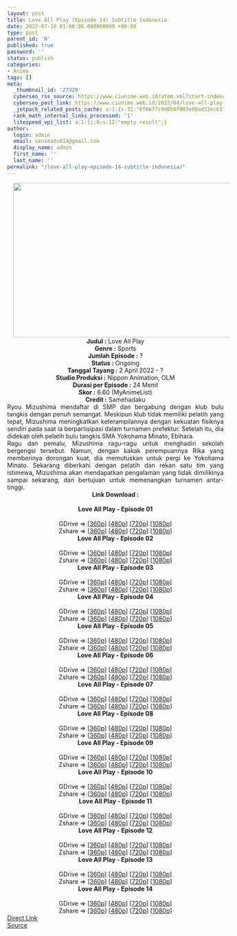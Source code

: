```yaml
---
layout: post
title: Love All Play (Episode 14) Subtitle Indonesia
date: 2022-07-10 01:00:56.000000000 +00:00
type: post
parent_id: '0'
published: true
password: ''
status: publish
categories:
- Anime
tags: []
meta:
  _thumbnail_id: '27329'
  cyberseo_rss_source: https://www.ciunime.web.id/atom.xml?start-index=1
  cyberseo_post_link: https://www.ciunime.web.id/2022/04/love-all-play-subtitle-indonesia.html
  _jetpack_related_posts_cache: a:1:{s:32:"8f6677c9d6b0f903e98ad32ec61f8deb";a:2:{s:7:"expires";i:1658651661;s:7:"payload";a:3:{i:0;a:1:{s:2:"id";i:27490;}i:1;a:1:{s:2:"id";i:27053;}i:2;a:1:{s:2:"id";i:26885;}}}}
  rank_math_internal_links_processed: '1'
  litespeed_vpi_list: a:1:{i:0;s:12:"empty result";}
author:
  login: admin
  email: senseads014@gmail.com
  display_name: admin
  first_name: ''
  last_name: ''
permalink: "/love-all-play-episode-14-subtitle-indonesia/"
---
```

<div class="separator" style="clear: both; text-align: center;"><a href="https://blogger.googleusercontent.com/img/b/R29vZ2xl/AVvXsEhOd4MQ9Q4S0SP1PIuwPXbidP_ZxzwuOZTIE74SVQ0AqXEffCis_5I7VsZ4VrVII8El1M-cRqnDTUFXgtpNafg4E5UzyI3dsqsyl_ovuoPxYUQSJy9mSDu43IRspoO5WXdK-dlHv5fgdazxB5eliOtZPCA6Dy-4jW3eG9GPU1JIyBu0CNL90g-to7a9/s1280/Love%20All%20Play.jpg" style="margin-left: 1em; margin-right: 1em;"><img border="0" data-original-height="720" data-original-width="1280" height="360" src="{{ site.baseurl }}/assets/2022/07/Love%20All%20Play.jpg" width="640" /></a></div>
<div class="separator" style="clear: both; text-align: center;"></div>
<div style="text-align: center;"><b>Judul</b><b><b> </b>:</b> Love All Play</div>
<div style="text-align: center;"><b><b>Genre :</b></b> Sports</div>
<div style="text-align: center;"><b>Jumlah Episode :</b> ?<br /><b>Status :&nbsp;</b>Ongoing<br /><b>Tanggal Tayang :</b> 2 April&nbsp;2022 - ?<br /><b>Studio Produksi :</b>&nbsp;Nippon Animation, OLM<br /><b>Durasi per Episode :</b> 24 Menit</div>
<div style="text-align: center;"><b>Skor :</b> 6.60 (MyAnimeList)</div>
<div style="text-align: center;"><b>Credit :</b>&nbsp;Samehadaku</div>
<div style="text-align: center;"></div>
<div style="text-align: justify;">
<div>Ryou Mizushima mendaftar di SMP dan bergabung dengan klub bulu tangkis dengan penuh semangat. Meskipun klub tidak memiliki pelatih yang tepat, Mizushima meningkatkan keterampilannya dengan kekuatan fisiknya sendiri pada saat ia berpartisipasi dalam turnamen prefektur. Setelah itu, dia didekati oleh pelatih bulu tangkis SMA Yokohama Minato, Ebihara.</div>
<div></div>
<div>Ragu dan pemalu, Mizushima ragu-ragu untuk menghadiri sekolah bergengsi tersebut. Namun, dengan kakak perempuannya Rika yang memberinya dorongan kuat, dia memutuskan untuk pergi ke Yokohama Minato. Sekarang diberkahi dengan pelatih dan rekan satu tim yang istimewa, Mizushima akan mendapatkan pengalaman yang tidak dimilikinya sampai sekarang, dan bertujuan untuk memenangkan turnamen antar-tinggi.</div>
</div>
<div style="text-align: justify;"></div>
<div style="text-align: justify;"></div>
<div style="text-align: center;">
<div style="text-align: center;">
<div style="text-align: left;">
<div style="text-align: center;"><b>Link Download :</b></div>
<div style="text-align: center;"><b><br /></b></div>
<div style="text-align: center;"><span style="text-align: left;"><b>Love All Play&nbsp;</b></span><b>- Episode 01</b></div>
<div style="text-align: center;"><b><br /></b></div>
<div style="text-align: center;">GDrive =&gt; [<a href="https://acefile.co/f/71641794/lap-1-360p-samehadaku-care-mp4" target="_blank" rel="noopener">360p</a>] [<a href="https://acefile.co/f/71641802/lap-1-480p-samehadaku-care-mp4" target="_blank" rel="noopener">480p</a>] [<a href="https://acefile.co/f/71642901/lap-1-mp4hd-samehadaku-care-mp4" target="_blank" rel="noopener">720p</a>] [<a href="https://acefile.co/f/71643990/lap-1-fullhd-samehadaku-care-mp4" target="_blank" rel="noopener">1080p</a>]</div>
<div style="text-align: center;">Zshare =&gt; [<a href="https://www91.zippyshare.com/v/MXSlUB1E/file.html" target="_blank" rel="noopener">360p</a>] [<a href="https://www86.zippyshare.com/v/1WUXSCxu/file.html" target="_blank" rel="noopener">480p</a>] [<a href="https://www30.zippyshare.com/v/LihEDaID/file.html" target="_blank" rel="noopener">720p</a>] [<a href="https://www59.zippyshare.com/v/gqgxBTzP/file.html" target="_blank" rel="noopener">1080p</a>]</div>
<div style="text-align: center;"></div>
<div style="text-align: center;">
<div><span style="text-align: left;"><b>Love All Play&nbsp;</b></span><b>- Episode 02</b></div>
<div><b><br /></b></div>
<div>GDrive =&gt; [<a href="https://acefile.co/f/72223728/lap-2-360p-samehadaku-care-mp4" target="_blank" rel="noopener">360p</a>] [<a href="https://acefile.co/f/72223732/lap-2-480p-samehadaku-care-mp4" target="_blank" rel="noopener">480p</a>] [<a href="https://acefile.co/f/72224098/lap-2-mp4hd-samehadaku-care-mp4" target="_blank" rel="noopener">720p</a>] [<a href="https://acefile.co/f/72224831/lap-2-fullhd-samehadaku-care-mp4" target="_blank" rel="noopener">1080p</a>]</div>
<div>Zshare =&gt; [<a href="https://www104.zippyshare.com/v/3Tjvxvon/file.html" target="_blank" rel="noopener">360p</a>] [<a href="https://www104.zippyshare.com/v/SYqG6tQh/file.html" target="_blank" rel="noopener">480p</a>] [<a href="https://www34.zippyshare.com/v/BDsnGc63/file.html" target="_blank" rel="noopener">720p</a>] [<a href="https://www93.zippyshare.com/v/q0mi1rGY/file.html" target="_blank" rel="noopener">1080p</a>]</div>
<div></div>
<div>
<div><span style="text-align: left;"><b>Love All Play&nbsp;</b></span><b>- Episode 03</b></div>
<div><b><br /></b></div>
<div>GDrive =&gt; [<a href="https://acefile.co/f/72767653/lap-3-360p-samehadaku-care-mp4" target="_blank" rel="noopener">360p</a>] [<a href="https://acefile.co/f/72767661/lap-3-480p-samehadaku-care-mp4" target="_blank" rel="noopener">480p</a>] [<a href="https://acefile.co/f/72767670/lap-3-mp4hd-samehadaku-care-mp4" target="_blank" rel="noopener">720p</a>] [<a href="https://acefile.co/f/72768007/lap-3-fullhd-samehadaku-care-mp4" target="_blank" rel="noopener">1080p</a>]</div>
<div>Zshare =&gt; [<a href="https://www53.zippyshare.com/v/IHp0ZFo4/file.html" target="_blank" rel="noopener">360p</a>] [<a href="https://www53.zippyshare.com/v/w7z3Qfiv/file.html" target="_blank" rel="noopener">480p</a>] [<a href="https://www53.zippyshare.com/v/YT6i2KRo/file.html" target="_blank" rel="noopener">720p</a>] [<a href="https://www81.zippyshare.com/v/h7gUM5Bm/file.html" target="_blank" rel="noopener">1080p</a>]</div>
</div>
<div></div>
<div>
<div><span style="text-align: left;"><b>Love All Play&nbsp;</b></span><b>- Episode 04</b></div>
<div><b><br /></b></div>
<div>GDrive =&gt; [<a href="https://acefile.co/f/73297287/lap-4v2-360p-samehadaku-care-mp4" target="_blank" rel="noopener">360p</a>] [<a href="https://acefile.co/f/73297296/lap-4v2-480p-samehadaku-care-mp4" target="_blank" rel="noopener">480p</a>] [<a href="https://acefile.co/f/73297694/lap-4v2-mp4hd-samehadaku-care-mp4" target="_blank" rel="noopener">720p</a>] [<a href="https://acefile.co/f/73298256/lap-4v2-fullhd-samehadaku-care-mp4" target="_blank" rel="noopener">1080p</a>]</div>
<div>Zshare =&gt; [<a href="https://www5.zippyshare.com/v/w1UlSrNV/file.html" target="_blank" rel="noopener">360p</a>] [<a href="https://www5.zippyshare.com/v/tbu7Vz9k/file.html" target="_blank" rel="noopener">480p</a>] [<a href="https://www15.zippyshare.com/v/7lYsqjlJ/file.html" target="_blank" rel="noopener">720p</a>] [<a href="https://www9.zippyshare.com/v/xZ5yyKjt/file.html" target="_blank" rel="noopener">1080p</a>]</div>
</div>
<div></div>
<div>
<div><span style="text-align: left;"><b>Love All Play&nbsp;</b></span><b>- Episode 05</b></div>
<div><b><br /></b></div>
<div>GDrive =&gt; [<a href="https://acefile.co/f/73835911/lap-5-360p-samehadaku-care-mp4" target="_blank" rel="noopener">360p</a>] [<a href="https://acefile.co/f/73835917/lap-5-480p-samehadaku-care-mp4" target="_blank" rel="noopener">480p</a>] [<a href="https://acefile.co/f/73835922/lap-5-mp4hd-samehadaku-care-mp4" target="_blank" rel="noopener">720p</a>] [<a href="https://acefile.co/f/73836943/lap-5-fullhd-samehadaku-care-mp4" target="_blank" rel="noopener">1080p</a>]</div>
<div>Zshare =&gt; [<a href="https://www41.zippyshare.com/v/XzHJD5h5/file.html" target="_blank" rel="noopener">360p</a>] [<a href="https://www41.zippyshare.com/v/ZW0bx5LM/file.html" target="_blank" rel="noopener">480p</a>] [<a href="https://www41.zippyshare.com/v/iGBNBcXv/file.html" target="_blank" rel="noopener">720p</a>] [<a href="https://www117.zippyshare.com/v/ES8Jd0mU/file.html" target="_blank" rel="noopener">1080p</a>]</div>
</div>
<div></div>
<div>
<div><span style="text-align: left;"><b>Love All Play&nbsp;</b></span><b>- Episode 06</b></div>
<div><b><br /></b></div>
<div>GDrive =&gt; [<a href="https://acefile.co/f/74277235/lap-6-360p-samehadaku-care-mp4" target="_blank" rel="noopener">360p</a>] [<a href="https://acefile.co/f/74277242/lap-6-480p-samehadaku-care-mp4" target="_blank" rel="noopener">480p</a>] [<a href="https://acefile.co/f/74277571/lap-6-mp4hd-samehadaku-care-mp4" target="_blank" rel="noopener">720p</a>] [<a href="https://acefile.co/f/74278081/lap-6-fullhd-samehadaku-care-mp4" target="_blank" rel="noopener">1080p</a>]</div>
<div>Zshare =&gt; [<a href="https://www101.zippyshare.com/v/7MbLasbf/file.html" target="_blank" rel="noopener">360p</a>] [<a href="https://www101.zippyshare.com/v/kjI9DtzT/file.html" target="_blank" rel="noopener">480p</a>] [<a href="https://www27.zippyshare.com/v/rQowOQ3D/file.html" target="_blank" rel="noopener">720p</a>] [<a href="https://www97.zippyshare.com/v/IFMZvIfV/file.html" target="_blank" rel="noopener">1080p</a>]</div>
</div>
<div></div>
<div>
<div><span style="text-align: left;"><b>Love All Play&nbsp;</b></span><b>- Episode 07</b></div>
<div><b><br /></b></div>
<div>GDrive =&gt; [<a href="https://acefile.co/f/74786788/lap-7-360p-samehadaku-care-mp4" target="_blank" rel="noopener">360p</a>] [<a href="https://acefile.co/f/74786794/lap-7-480p-samehadaku-care-mp4" target="_blank" rel="noopener">480p</a>] [<a href="https://acefile.co/f/74786796/lap-7-mp4hd-samehadaku-care-mp4" target="_blank" rel="noopener">720p</a>] [<a href="https://acefile.co/f/74787720/lap-7-fullhd-samehadaku-care-mp4" target="_blank" rel="noopener">1080p</a>]</div>
<div>Zshare =&gt; [<a href="https://www114.zippyshare.com/v/ouo0jiuS/file.html" target="_blank" rel="noopener">360p</a>] [<a href="https://www114.zippyshare.com/v/NIPqRKET/file.html" target="_blank" rel="noopener">480p</a>] [<a href="https://www114.zippyshare.com/v/mTQdSnhP/file.html" target="_blank" rel="noopener">720p</a>] [<a href="https://www78.zippyshare.com/v/O9ZXazqS/file.html" target="_blank" rel="noopener">1080p</a>]</div>
</div>
<div></div>
<div>
<div><span style="text-align: left;"><b>Love All Play&nbsp;</b></span><b>- Episode 08</b></div>
<div><b><br /></b></div>
<div>GDrive =&gt; [<a href="https://acefile.co/f/75264267/lap-8-360p-samehadaku-care-mp4" target="_blank" rel="noopener">360p</a>] [<a href="https://acefile.co/f/75264272/lap-8-480p-samehadaku-care-mp4" target="_blank" rel="noopener">480p</a>] [<a href="https://acefile.co/f/75264737/lap-8-mp4hd-samehadaku-care-mp4" target="_blank" rel="noopener">720p</a>] [<a href="https://acefile.co/f/75265180/lap-8-fullhd-samehadaku-care-mp4" target="_blank" rel="noopener">1080p</a>]</div>
<div>Zshare =&gt; [<a href="https://www52.zippyshare.com/v/TgmidLmX/file.html" target="_blank" rel="noopener">360p</a>] [<a href="https://www52.zippyshare.com/v/TmDCyiMU/file.html" target="_blank" rel="noopener">480p</a>] [<a href="https://www76.zippyshare.com/v/OwWr2TkR/file.html" target="_blank" rel="noopener">720p</a>] [<a href="https://www118.zippyshare.com/v/8cC7SvOb/file.html" target="_blank" rel="noopener">1080p</a>]</div>
</div>
<div></div>
<div>
<div><span style="text-align: left;"><b>Love All Play&nbsp;</b></span><b>- Episode 09</b></div>
<div><b><br /></b></div>
<div>GDrive =&gt; [<a href="https://acefile.co/f/75782710/lap-9-360p-samehadaku-care-mp4" target="_blank" rel="noopener">360p</a>] [<a href="https://acefile.co/f/75782716/lap-9-480p-samehadaku-care-mp4" target="_blank" rel="noopener">480p</a>] [<a href="https://acefile.co/f/75784068/lap-9-mp4hd-samehadaku-care-mp4" target="_blank" rel="noopener">720p</a>] [<a href="https://acefile.co/f/75784521/lap-9-fullhd-samehadaku-care-mp4" target="_blank" rel="noopener">1080p</a>]</div>
<div>Zshare =&gt; [<a href="https://www52.zippyshare.com/v/3JYm5nh2/file.html" target="_blank" rel="noopener">360p</a>] [<a href="https://www52.zippyshare.com/v/znpNvnSR/file.html" target="_blank" rel="noopener">480p</a>] [<a href="https://www120.zippyshare.com/v/DM6F3RKP/file.html" target="_blank" rel="noopener">720p</a>] [<a href="https://www103.zippyshare.com/v/ks9O2DO8/file.html" target="_blank" rel="noopener">1080p</a>]</div>
</div>
<div></div>
<div>
<div><span style="text-align: left;"><b>Love All Play&nbsp;</b></span><b>- Episode 10</b></div>
<div><b><br /></b></div>
<div>GDrive =&gt; [<a href="https://acefile.co/f/76285056/lap-10-360p-samehadaku-care-mp4" target="_blank" rel="noopener">360p</a>] [<a href="https://acefile.co/f/76285066/lap-10-480p-samehadaku-care-mp4" target="_blank" rel="noopener">480p</a>] [<a href="https://acefile.co/f/76285368/lap-10-mp4hd-samehadaku-care-mp4" target="_blank" rel="noopener">720p</a>] [<a href="https://acefile.co/f/76286282/lap-10-fullhd-samehadaku-care-mp4" target="_blank" rel="noopener">1080p</a>]</div>
<div>Zshare =&gt; [<a href="https://www66.zippyshare.com/v/ElNnlHbZ/file.html" target="_blank" rel="noopener">360p</a>] [<a href="https://www66.zippyshare.com/v/CDLEhVaR/file.html" target="_blank" rel="noopener">480p</a>] [<a href="https://www110.zippyshare.com/v/cUS1FE82/file.html" target="_blank" rel="noopener">720p</a>] [<a href="https://www82.zippyshare.com/v/8rSpLppz/file.html" target="_blank" rel="noopener">1080p</a>]</div>
</div>
<div></div>
<div>
<div><span style="text-align: left;"><b>Love All Play&nbsp;</b></span><b>- Episode 11</b></div>
<div><b><br /></b></div>
<div>GDrive =&gt; [<a href="https://acefile.co/f/76796526/lap-11-360p-samehadaku-care-mp4" target="_blank" rel="noopener">360p</a>] [<a href="https://acefile.co/f/76796532/lap-11-480p-samehadaku-care-mp4" target="_blank" rel="noopener">480p</a>] [<a href="https://acefile.co/f/76797570/lap-11-mp4hd-samehadaku-care-mp4" target="_blank" rel="noopener">720p</a>] [<a href="https://acefile.co/f/76797987/lap-11-fullhd-samehadaku-care-mp4" target="_blank" rel="noopener">1080p</a>]</div>
<div>Zshare =&gt; [<a href="https://www39.zippyshare.com/v/NtBc3X3N/file.html" target="_blank" rel="noopener">360p</a>] [<a href="https://www39.zippyshare.com/v/ZVvz8CB2/file.html" target="_blank" rel="noopener">480p</a>] [<a href="https://www69.zippyshare.com/v/XuOg7h6e/file.html" target="_blank" rel="noopener">720p</a>] [<a href="https://www16.zippyshare.com/v/8VXPSAb8/file.html" target="_blank" rel="noopener">1080p</a>]</div>
</div>
<div></div>
<div>
<div><span style="text-align: left;"><b>Love All Play&nbsp;</b></span><b>- Episode 12</b></div>
<div><b><br /></b></div>
<div>GDrive =&gt; [<a href="https://acefile.co/f/77304841/lap-12-360p-samehadaku-care-mp4" target="_blank" rel="noopener">360p</a>] [<a href="https://acefile.co/f/77304847/lap-12-480p-samehadaku-care-mp4" target="_blank" rel="noopener">480p</a>] [<a href="https://acefile.co/f/77305501/lap-12-mp4hd-samehadaku-care-mp4" target="_blank" rel="noopener">720p</a>] [<a href="https://acefile.co/f/77306159/lap-12-fullhd-samehadaku-care-mp4" target="_blank" rel="noopener">1080p</a>]</div>
<div>Zshare =&gt; [<a href="https://www23.zippyshare.com/v/eN6QNfQz/file.html" target="_blank" rel="noopener">360p</a>] [<a href="https://www23.zippyshare.com/v/RWWIqwL2/file.html" target="_blank" rel="noopener">480p</a>] [<a href="https://www17.zippyshare.com/v/hlUzGLqc/file.html" target="_blank" rel="noopener">720p</a>] [<a href="https://www70.zippyshare.com/v/wOpiaD6O/file.html" target="_blank" rel="noopener">1080p</a>]</div>
</div>
<div></div>
<div>
<div><span style="text-align: left;"><b>Love All Play&nbsp;</b></span><b>- Episode 13</b></div>
<div><b><br /></b></div>
<div>GDrive =&gt; [<a href="https://acefile.co/f/77863161/lap-13-360p-samehadaku-care-mp4" target="_blank" rel="noopener">360p</a>] [<a href="https://acefile.co/f/77863168/lap-13-480p-samehadaku-care-mp4" target="_blank" rel="noopener">480p</a>] [<a href="https://acefile.co/f/77863854/lap-13-mp4hd-samehadaku-care-mp4" target="_blank" rel="noopener">720p</a>] [<a href="https://acefile.co/f/77865845/lap-13-fullhd-samehadaku-care-mp4" target="_blank" rel="noopener">1080p</a>]</div>
<div>Zshare =&gt; [<a href="https://www18.zippyshare.com/v/Li12oihp/file.html" target="_blank" rel="noopener">360p</a>] [<a href="https://www18.zippyshare.com/v/Lr8QpjQg/file.html" target="_blank" rel="noopener">480p</a>] [<a href="https://www87.zippyshare.com/v/ySjzhyM2/file.html" target="_blank" rel="noopener">720p</a>] [<a href="https://www9.zippyshare.com/v/OMRaHYXa/file.html" target="_blank" rel="noopener">1080p</a>]</div>
</div>
<div></div>
<div>
<div><span style="text-align: left;"><b>Love All Play&nbsp;</b></span><b>- Episode 14</b></div>
<div><b><br /></b></div>
<div>GDrive =&gt; [<a href="https://acefile.co/f/78988311/lap-14-360p-samehadaku-care-mp4" target="_blank" rel="noopener">360p</a>] [<a href="https://acefile.co/f/78988306/lap-14-480p-samehadaku-care-mp4" target="_blank" rel="noopener">480p</a>] [<a href="https://acefile.co/f/78988786/lap-14-mp4hd-samehadaku-care-mp4" target="_blank" rel="noopener">720p</a>] [<a href="https://acefile.co/f/78989397/lap-14-fullhd-samehadaku-care-mp4" target="_blank" rel="noopener">1080p</a>]</div>
<div>Zshare =&gt; [<a href="https://www2.zippyshare.com/v/M9AHKiXw/file.html" target="_blank" rel="noopener">360p</a>] [<a href="https://www2.zippyshare.com/v/ofhSAfJg/file.html" target="_blank" rel="noopener">480p</a>] [<a href="https://www10.zippyshare.com/v/IeOuHRsc/file.html" target="_blank" rel="noopener">720p</a>] [<a href="https://www27.zippyshare.com/v/oU076Udo/file.html" target="_blank" rel="noopener">1080p</a>]</div>
</div>
</div>
</div>
</div>
</div>
<link rel="stylesheet" href="https://cdnjs.cloudflare.com/ajax/libs/font-awesome/4.7.0/css/font-awesome.min.css" />
<div class="divbtn"> <a href="https://handymansurrender.com/fihup8buzv?key=94550f7ce39444073321dde3b8782f97" class="btn"><i class="fa fa-download"></i> Direct Link</a> <br /><a href="https://www.ciunime.web.id/2022/04/love-all-play-subtitle-indonesia.html">Source</a> </div>
